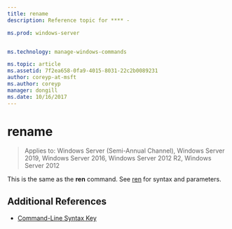 ```yaml
---
title: rename
description: Reference topic for **** -

ms.prod: windows-server


ms.technology: manage-windows-commands

ms.topic: article
ms.assetid: 7f2ea658-0fa9-4015-8031-22c2b0089231
author: coreyp-at-msft
ms.author: coreyp
manager: dongill
ms.date: 10/16/2017
---
```

# rename

> Applies to: Windows Server (Semi-Annual Channel), Windows Server 2019, Windows Server 2016, Windows Server 2012 R2, Windows Server 2012

This is the same as the **ren** command.
See [ren](ren.md) for syntax and parameters.
## Additional References
- [Command-Line Syntax Key](command-line-syntax-key.md)

